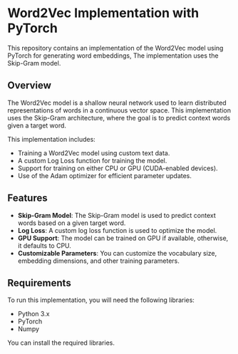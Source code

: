 # Word2Vec Implementation with PyTorch

This repository contains an implementation of the Word2Vec model using PyTorch for generating word embeddings, The implementation uses the Skip-Gram model.

## Overview

The Word2Vec model is a shallow neural network used to learn distributed representations of words in a continuous vector space. This implementation uses the Skip-Gram architecture, where the goal is to predict context words given a target word.

This implementation includes:
- Training a Word2Vec model using custom text data.
- A custom Log Loss function for training the model.
- Support for training on either CPU or GPU (CUDA-enabled devices).
- Use of the Adam optimizer for efficient parameter updates.

## Features

- **Skip-Gram Model**: The Skip-Gram model is used to predict context words based on a given target word.
- **Log Loss**: A custom log loss function is used to optimize the model.
- **GPU Support**: The model can be trained on GPU if available, otherwise, it defaults to CPU.
- **Customizable Parameters**: You can customize the vocabulary size, embedding dimensions, and other training parameters.

## Requirements

To run this implementation, you will need the following libraries:

- Python 3.x
- PyTorch
- Numpy

You can install the required libraries.

